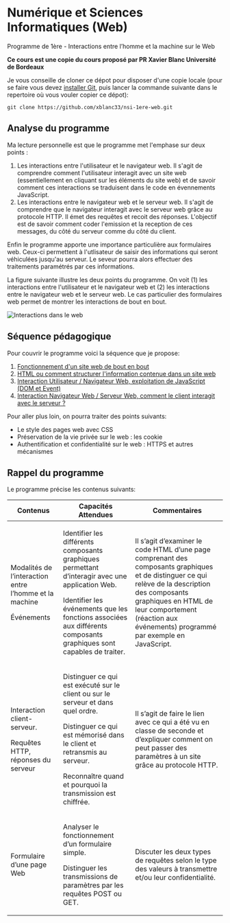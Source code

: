 # Numérique et Sciences Informatiques (Web)

Programme de 1ère - Interactions entre l’homme et la machine sur le Web

**Ce cours est une copie du cours proposé par PR Xavier Blanc Université de Bordeaux**

Je vous conseille de cloner ce dépot pour disposer d'une copie locale (pour se faire vous devez [installer Git](https://git-scm.com/book/fr/v1/D%C3%A9marrage-rapide-Installation-de-Git), puis lancer la commande suivante dans le repertoire où vous vouler copier ce dépot):

    git clone https://github.com/xblanc33/nsi-1ere-web.git

## Analyse du programme

Ma lecture personnelle est que le programme met l'emphase sur deux points :
1. Les interactions entre l'utilisateur et le navigateur web. Il s'agit de comprendre comment l'utilisateur interagit avec un site web (essentiellement en cliquant sur les éléments du site web) et de savoir comment ces interactions se traduisent dans le code en évennements JavaScript.
2. Les interactions entre le navigateur web et le serveur web. Il s'agit de comprendre que le navigateur interagit avec le serveur web grâce au protocole HTTP. Il émet des requêtes et recoit des réponses. L'objectif est de savoir comment coder l'emission et la reception de ces messages, du côté du serveur comme du côté du client.

Enfin le programme apporte une importance particulière aux formulaires web. Ceux-ci permettent à l'utlisateur de saisir des informations qui seront véhiculées jusqu'au serveur. Le seveur pourra alors effectuer des traitements paramétrés par ces informations.


La figure suivante illustre les deux points du programme. On voit (1) les interactions entre l'utilisateur et le navigateur web et (2) les interactions entre le navigateur web et le serveur web.
Le cas particulier des formulaires web permet de montrer les interactions de bout en bout.

![Interactions dans le web](./img/interactions.png)


## Séquence pédagogique

Pour couvrir le programme voici la séquence que je propose: 

1. [Fonctionnement d'un site web de bout en bout](./1-E2E/README.md)
2. [HTML ou comment structurer l'information contenue dans un site web](./2-HTML/README.md)
3. [Interaction Utilisateur / Navigateur Web, exploitation de JavaScript (DOM et Event)](./3-Navigateur/README.md)
4. [Interaction Navigateur Web / Serveur Web, comment le client interagit avec le serveur ?](./4-Serveur/README.md)

Pour aller plus loin, on pourra traiter des points suivants:
* Le style des pages web avec CSS
* Préservation de la vie privée sur le web : les cookie
* Authentification et confidentialité sur le web : HTTPS et autres mécanismes



## Rappel du programme

Le programme précise les contenus suivants:

| Contenus | Capacités Attendues | Commentaires |
|----------|---------------------| ------|
| <p>Modalités de l’interaction entre l’homme et la machine</p> <p>Événements</p> | <p>Identifier les différents composants graphiques permettant d’interagir avec une application Web.</p> <p>Identifier les événements que les fonctions associées aux différents composants graphiques sont capables de traiter.</p>| Il s’agit d’examiner le code HTML d’une page comprenant des composants graphiques et de distinguer ce qui relève de la description des composants graphiques en HTML de leur comportement (réaction aux événements) programmé par exemple en JavaScript.|
| <p>Interaction client-serveur.</p> <p>Requêtes HTTP, réponses du serveur</p>| <p>Distinguer ce qui est exécuté sur le client ou sur le serveur et dans quel ordre.</p><p>Distinguer ce qui est mémorisé dans le client et retransmis au serveur.</p> <p>Reconnaître quand et pourquoi la transmission est chiffrée.</p> | <p>Il s’agit de faire le lien avec ce qui a été vu en classe de seconde et d’expliquer comment on peut passer des paramètres à un site grâce au protocole HTTP.</p>|
|<p>Formulaire d’une page Web</p> | <p>Analyser le fonctionnement d’un formulaire simple.</p><p>Distinguer les transmissions de paramètres par les requêtes POST ou GET.</p>| <p>Discuter les deux types de requêtes selon le type des valeurs à transmettre et/ou leur confidentialité.</p>

